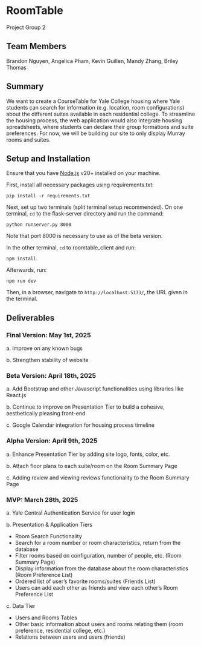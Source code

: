 # RoomTable

Project Group 2

## Team Members
Brandon Nguyen, Angelica Pham, Kevin Guillen, Mandy Zhang, Briley Thomas

## Summary 
We want to create a CourseTable for Yale College housing where Yale students can
search for information (e.g. location, room configurations) about the different suites available in
each residential college. To streamline the housing process, the web application would also integrate
housing spreadsheets, where students can declare their group formations and suite preferences. For
now, we will be building our site to only display Murray rooms and suites.

## Setup and Installation

Ensure that you have [Node.js](https://nodejs.org/en/download) v20+ installed on your machine.

First, install all necessary packages using requirements.txt:

```
pip install -r requirements.txt
```

Next, set up two terminals (split terminal setup recommended). On one terminal, `cd` to the flask-server directory and run the command:

```
python runserver.py 8000
```
Note that port 8000 is necessary to use as of the beta version.

In the other terminal, `cd` to roomtable_client and run:
```
npm install
```

Afterwards, run:
```
npm run dev
```

Then, in a browser, navigate to `http://localhost:5173/`, the URL given in the terminal.

## Deliverables

### Final Version: May 1st, 2025
a. Improve on any known bugs

b. Strengthen stability of website

### Beta Version: April 18th, 2025
a. Add Bootstrap and other Javascript functionalities using libraries like React.js

b. Continue to improve on Presentation Tier to build a cohesive, aesthetically pleasing
front-end

c. Google Calendar integration for housing process timeline
### Alpha Version: April 9th, 2025
a. Enhance Presentation Tier by adding site logo, fonts, color, etc.

b. Attach floor plans to each suite/room on the Room Summary Page

c. Adding review and viewing reviews functionality to the Room Summary Page

### MVP: March 28th, 2025
a. Yale Central Authentication Service for user login

b. Presentation & Application Tiers
- Room Search Functionality
- Search for a room number or room characteristics, return from the
database
- Filter rooms based on configuration, number of people, etc. (Room Summary Page)
- Display information from the database about the room characteristics (Room Preference List)
- Ordered list of user’s favorite rooms/suites (Friends List)
- Users can add each other as friends and view each other’s Room
Preference List

c. Data Tier
- Users and Rooms Tables
- Other basic information about users and rooms relating them (room
preference, residential college, etc.)
- Relations between users and users (friends)
